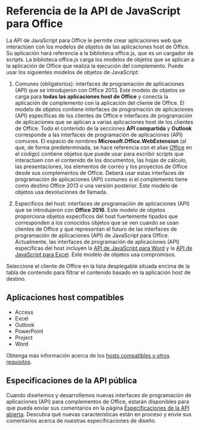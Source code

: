 
# <a name="javascript-api-for-office-reference"></a>Referencia de la API de JavaScript para Office

La API de JavaScript para Office le permite crear aplicaciones web que interactúen con los modelos de objetos de las aplicaciones host de Office. Su aplicación hará referencia a la biblioteca office.js, que es un cargador de scripts. La biblioteca office.js carga los modelos de objetos que se aplican a la aplicación de Office que realiza la ejecución del complemento. Puede usar los siguientes modelos de objetos de JavaScript:


1. Comunes (obligatorios): interfaces de programación de aplicaciones (API) que se introdujeron con Office 2013. Este modelo de objetos se carga para **todas las aplicaciones host de Office** y conecta la aplicación de complemento con la aplicación del cliente de Office. El modelo de objetos contiene interfaces de programación de aplicaciones (API) específicas de los clientes de Office e interfaces de programación de aplicaciones que se aplican a varias aplicaciones host de los clientes de Office. Todo el contenido de la secciones **API compartida** y **Outlook** corresponde a las interfaces de programación de aplicaciones (API) comunes. El espacio de nombres **Microsoft.Office.WebExtension** (al que, de forma predeterminada, se hace referencia con el alias [Office](../reference/shared/office.md) en el código) contiene objetos que puede usar para escribir scripts que interactúen con el contenido de los documentos, las hojas de cálculo, las presentaciones, los elementos de correo y los proyectos de Office desde sus complementos de Office. Deberá usar estas interfaces de programación de aplicaciones (API) comunes si el complemento tiene como destino Office 2013 o una versión posterior. Este modelo de objetos usa devoluciones de llamada.

1. Específicos del host: interfaces de programación de aplicaciones (API) que se introdujeron con **Office 2016**. Este modelo de objetos proporciona objetos específicos del host fuertemente tipados  que corresponden a los conocidos objetos que se ven cuando se usan clientes de Office y que representan el futuro de las interfaces de programación de aplicaciones (API) de JavaScript para Office. Actualmente, las interfaces de programación de aplicaciones (API) específicas del host incluyen la [API de JavaScript para Word](../reference/word/word-add-ins-reference-overview.md) y la [API de JavaScript para Excel](../reference/excel/application.md). Este modelo de objetos usa compromisos.

Seleccione el cliente de Office en la lista desplegable situada encima de la tabla de contenido para filtrar el contenido basado en la aplicación host de destino.

## <a name="supported-host-applications"></a>Aplicaciones host compatibles
* Access
* Excel
* Outlook
* PowerPoint
* Project
* Word

Obtenga más información acerca de los [hosts compatibles y otros requisitos](../docs/overview/requirements-for-running-office-add-ins.md).

## <a name="open-api-specifications"></a>Especificaciones de la API pública

Cuando diseñemos y desarrollemos nuevas interfaces de programación de aplicaciones (API) para complementos de Office, estarán disponibles para que pueda enviar sus comentarios en la página [Especificaciones de la API abierta](openspec.md). Descubra qué nuevas características están en proceso y envíe sus comentarios acerca de nuestras especificaciones de diseño.

